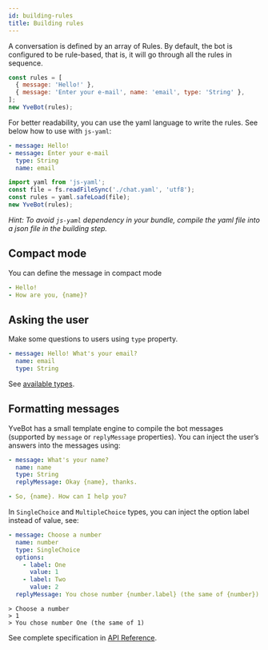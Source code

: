 ```yaml
---
id: building-rules
title: Building rules
---
```


A conversation is defined by an array of Rules. By default, the bot is configured to be rule-based, that is, it will go through all the rules in sequence.

```javascript
const rules = [
  { message: 'Hello!' },
  { message: 'Enter your e-mail', name: 'email', type: 'String' },
];
new YveBot(rules);
```

For better readability, you can use the yaml language to write the rules. See below how to use with `js-yaml`:

```yaml
- message: Hello!
- message: Enter your e-mail
  type: String
  name: email
```

```javascript
import yaml from 'js-yaml';
const file = fs.readFileSync('./chat.yaml', 'utf8');
const rules = yaml.safeLoad(file);
new YveBot(rules);
```

*Hint: To avoid `js-yaml` dependency in your bundle, compile the yaml file into a json file in the building step.*

## Compact mode

You can define the message in compact mode
```yaml
- Hello!
- How are you, {name}?
```

## Asking the user

Make some questions to users using `type` property.
```yaml
- message: Hello! What's your email?
  name: email
  type: String
```

See [available types](/docs/api).


## Formatting messages

YveBot has a small template engine to compile the bot messages (supported by `message` or `replyMessage` properties).
You can inject the user’s answers into the messages using:

```yaml
- message: What's your name?
  name: name
  type: String
  replyMessage: Okay {name}, thanks.

- So, {name}. How can I help you?
```

In `SingleChoice` and `MultipleChoice` types, you can inject the option label instead of value, see:

```yaml
- message: Choose a number
  name: number
  type: SingleChoice
  options:
    - label: One
      value: 1
    - label: Two
      value: 2
  replyMessage: You chose number {number.label} (the same of {number})
```

```
> Choose a number
> 1
> You chose number One (the same of 1)
```

See complete specification in [API Reference](api-reference.md).
